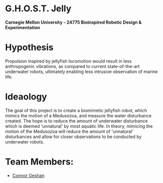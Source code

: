 # G.H.O.S.T. Jelly
**Carnegie Mellon University - 24775 Bioinspired Robotic Design & Experimentation**

# Hypothesis
Propulsion inspired by jellyfish locomotion would result in less anthropogenic vibrations, as compared to current state-of-the-art underwater robots, ultimately enabling less intrusive observation of marine life.

# Ideaology
The goal of this project is to create a biomimetic jellyfish robot, which mimics the motion of a Medusozoa, and measure the water disturbance created. The hope is to reduce the amount of underwater disturbance which is deemed 'unnatural' by most aquatic life. In theory, mimicing the motion of the Medusozoa will reduce the amount of 'unnatural' disturbances and allow for closer observations to be conducted by underwater robots.  

# Team Members:

   - [Connor Geshan](https://www.linkedin.com/in/connorgeshan/)
